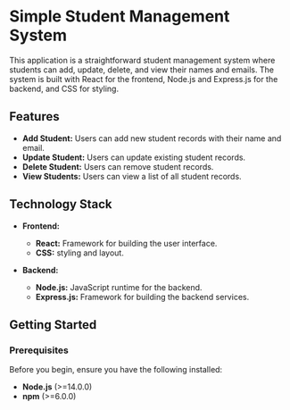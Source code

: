 # Simple Student Management System

This application is a straightforward student management system where students can add, update, delete, and view their names and emails. The system is built with React for the frontend, Node.js and Express.js for the backend, and CSS for styling.

## Features

- **Add Student:** Users can add new student records with their name and email.
- **Update Student:** Users can update existing student records.
- **Delete Student:** Users can remove student records.
- **View Students:** Users can view a list of all student records.

## Technology Stack

- **Frontend:**
  - **React:** Framework for building the user interface.
  - **CSS:** styling and layout.

- **Backend:**
  - **Node.js:** JavaScript runtime for the backend.
  - **Express.js:** Framework for building the backend services.

## Getting Started

### Prerequisites

Before you begin, ensure you have the following installed:

- **Node.js** (>=14.0.0)
- **npm** (>=6.0.0) 


